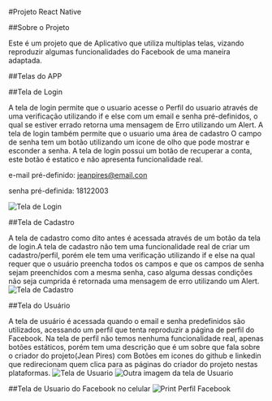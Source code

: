 #Projeto React Native

##Sobre o Projeto

Este é um projeto que de Aplicativo que utiliza multiplas telas, vizando reproduzir algumas funcionalidades do Facebook
de uma maneira adaptada.

##Telas do APP

##Tela de Login

A tela de login permite que o usuario acesse o Perfil do usuario através de uma verificação utilizando if e else com um email e senha pré-definidos, o qual se estiver errado retorna uma mensagem de Erro utilizando um Alert.
A tela de login também permite que o usuario uma área de cadastro
O campo de senha tem um botão utilizando um icone de olho que pode mostrar e esconder a senha.
A tela de login possui um botão de recuperar a conta, este botão é estatico e não apresenta funcionalidade real.

e-mail pré-definido: jeanpires@email.con

senha pré-definida: 18122003

![Tela de Login](https://github.com/JeanPiresM/Projeto-React/blob/main/WhatsApp%20Image%202024-05-02%20at%2015.10.03.jpeg
)


##Tela de Cadastro

A tela de cadastro como dito antes é acessada através de um botão da tela de login.A tela de cadastro não tem uma funcionalidade real de criar um cadastro/perfil, porém 
ele tem uma verificação utilizando if e else na qual requer que o usuário preencha todos os campos e que os campos de senha sejam preenchidos com a mesma senha,
caso alguma dessas condições não seja cumprida é retornada uma mensagem de erro utilizando um Alert.
![Tela de Cadastro](https://github.com/JeanPiresM/Projeto-React/blob/main/WhatsApp%20Image%202024-05-02%20at%2015.10.02%20(2).jpeg)
 
##Tela do Usuário

A tela de usuário é acessada quando o email e senha predefinidos são utilizados, acessando um perfil que tenta reproduzir a página de perfil do Facebook.
Na tela de perfil não temos nenhuma funcionalidade real, apenas botões estáticos, porém tem uma descrição que é um sobre que fala sobre o criador do projeto(Jean Pires) com
Botões em icones do github e linkedin que redirecionam quem clica para as páginas do criador do projeto nestas plataformas.
![Tela de Usuario](https://github.com/JeanPiresM/Projeto-React/blob/main/WhatsApp%20Image%202024-05-02%20at%2015.10.02%20(1).jpeg)
![Outra imagem da tela de Usuario](https://github.com/JeanPiresM/Projeto-React/blob/main/WhatsApp%20Image%202024-05-02%20at%2015.10.02.jpeg)

##Tela de Usuario do Facebook no celular
![Print Perfil Facebook](https://github.com/JeanPiresM/Projeto-React/blob/main/WhatsApp%20Image%202024-05-02%20at%2015.14.41.jpeg)
